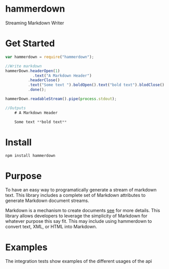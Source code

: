 hammerdown
==========

Streaming Markdown Writer

# Get Started

```javascript
var hammerdown = require("hammerdown");

//Write markdown
hammerDown.headerOpen(1)
			.text("A Markdown Header")
		  .headerClose()
		  .text("Some text ").boldOpen().text("bold text").blodClose()
		  .done();

hammerDown.readableStream().pipe(process.stdout);

//Outputs
	# A Markdown Header

	Some text **bold text**
```

# Install

```
npm install hammerdown
```

# Purpose 

To have an easy way to programatically generate a stream of markdown text.  This library includes a complete set of Markdown attributes to generate Markdown document streams.

Markdown is a mechanism to create documents [see](http://daringfireball.net/projects/markdown/) for more details.  This library allows developers to leverage the simplicity of Markdown for whatever purpose this say fit.  This may include using hammerdown to convert text, XML, or HTML into Markdown.

# Examples

The integration tests show examples of the different usages of the api

